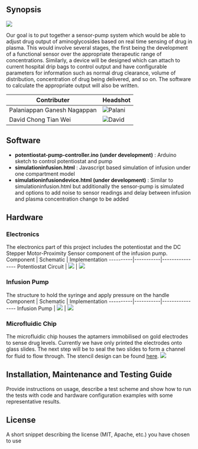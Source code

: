 ## Synopsis
![](/Images/banner.png?raw=true)

Our goal is to put together a sensor-pump system which would be able to adjust drug output of aminoglycosides based on real time sensing of drug in plasma. This would involve several stages, the first being the development of a functional sensor over the appropriate therapeutic range of concentrations. Similarly, a device will be designed which can attach to current hospital drip bags to control output and have configurable parameters for information such as normal drug clearance, volume of distribution, concentration of drug being delivered, and so on. The software to calculate the appropriate output will also be written.

Contributer | Headshot
------------|-----------
Palaniappan Ganesh Nagappan | ![Palani](/Images/Palani-headshot.JPG?raw=true)
David Chong Tian Wei | ![David](/Images/David-headshot.png?raw=true)

## Software
* **potentiostat-pump-controller.ino (under development)** : Arduino sketch to control potentiostat and pump
* **simulationinfusion.html** : Javascript based simulation of infusion under one compartment model
* **simulationinfusiondevice.html (under development)** : Similar to simulationinfusion.html but additionally the sensor-pump is simulated and options to add noise to sensor readings and delay between infusion and plasma concentration change to be added

## Hardware
### Electronics
The electronics part of this project includes the potentiostat and the DC Stepper Motor-Proximity Sensor component of the infusion pump.
Component | Schematic | Implementation
----------|-----------|----------------
Potentiostat Circuit | ![](/Hardware/Electronics/potentiostat-circuit-schematics.png?raw=true) | ![](/Hardware/Electronics/potentiostat-circuit-implementation.jpeg?raw=true)
### Infusion Pump
The structure to hold the syringe and apply pressure on the handle
Component | Schematic | Implementation
----------|-----------|----------------
Infusion Pump | ![](/Hardware/Infusion%20Pump/pump-design.png?raw=true) | ![](/Hardware/Infusion%20Pump/pump-prototype.jpeg?raw=true)
### Microfluidic Chip
The microfluidic chip houses the aptamers immobilised on gold electrodes to sense drug levels. Currently we have only printed the electrodes onto glass slides. The next step will be to seal the two slides to form a channel for fluid to flow through. The stencil design can be found [here](/Hardware/Microfluidic%20Chip/electrode-template-v1.odt).
![](/Hardware/Microfluidic%20Chip/printed-gold-electrodes.jpeg?raw=true)
## Installation, Maintenance and Testing Guide

Provide instructions on usage, describe a test scheme and show how to run the tests with code and hardware configuration examples with some representative results.

## License

A short snippet describing the license (MIT, Apache, etc.) you have chosen to use

